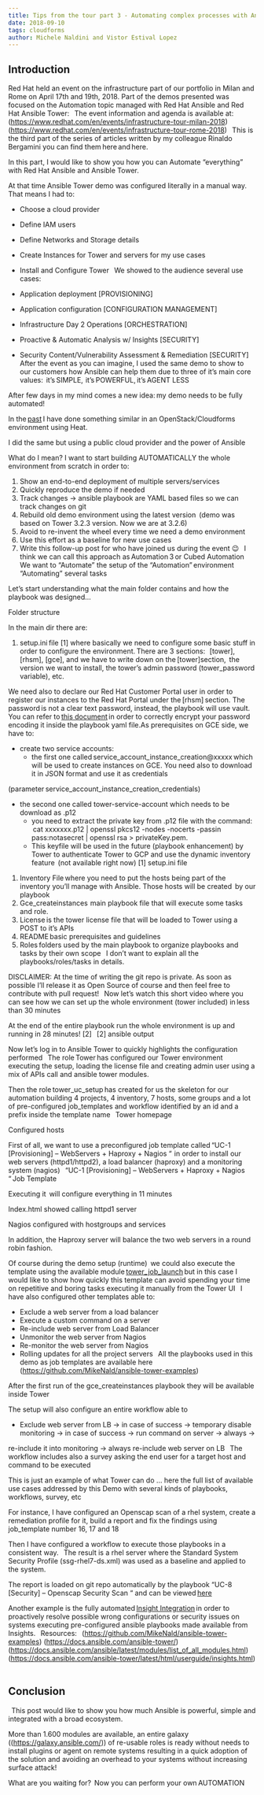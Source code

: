 ```yaml
---
title: Tips from the tour part 3 - Automating complex processes with Ansible 
date: 2018-09-10
tags: cloudforms
author: Michele Naldini and Vistor Estival Lopez
---
```


## Introduction ##

Red Hat held an event on the infrastructure part of our portfolio in Milan and Rome on April 17th and 19th, 2018. Part of the demos presented was focused on the Automation topic managed with Red Hat Ansible and Red Hat Ansible Tower:
  
The event information and agenda is available at:
(<https://www.redhat.com/en/events/infrastructure-tour-milan-2018>)
(<https://www.redhat.com/en/events/infrastructure-tour-rome-2018>)
  
This is the third part of the series of articles written by my colleague Rinaldo Bergamini you can find them here and here.

In this part, I would like to show you how you can Automate “everything” with Red Hat Ansible and Ansible Tower.

At that time Ansible Tower demo was configured literally in a manual way. That means I had to:

* Choose a cloud provider
* Define IAM users
* Define Networks and Storage details
* Create Instances for Tower and servers for my use cases
* Install and Configure Tower
  
We showed to the audience several use cases:

* Application deployment [PROVISIONING]  
* Application configuration [CONFIGURATION MANAGEMENT]
* Infrastructure Day 2 Operations [ORCHESTRATION]  
* Proactive & Automatic Analysis w/ Insights [SECURITY]
* Security Content/Vulnerability Assessment & Remediation [SECURITY]
  
After the event as you can imagine, I used the same demo to show to our customers how Ansible can help them due to three of it’s main core values:  it’s SIMPLE,  it’s POWERFUL, it’s AGENT LESS

After few days in my mind comes a new idea: my demo needs to be fully automated!

In the [past](<https://developers.redhat.com/blog/2017/11/02/build-software-defined-data-center-red-hat-cloudforms-openstack-2/>) I have done something similar in an OpenStack/Cloudforms environment using Heat.

I did the same but using a public cloud provider and the power of Ansible

What do I mean? I want to start building AUTOMATICALLY the whole environment from scratch in order to:  
  
1. Show an end-to-end deployment of multiple servers/services
2. Quickly reproduce the demo if needed
3. Track changes → ansible playbook are YAML based files so we can track changes on git
4. Rebuild old demo environment using the latest version  (demo was based on Tower 3.2.3 version. Now we are at 3.2.6)  
5. Avoid to re-invent the wheel every time we need a demo environment
6. Use this effort as a baseline for new use cases
7. Write this follow-up post for who have joined us during the event 😉
  
I think we can call this approach as Automation 3 or Cubed Automation
  
We want to “Automate” the setup of the “Automation” environment “Automating” several tasks

Let’s start understanding what the main folder contains and how the playbook was designed…  

Folder structure

In the main dir there are:  
  
1. setup.ini file [1] where basically we need to configure some basic stuff in order to configure the environment. There are 3 sections:   [tower], [rhsm], [gce], and we have to write down on the [tower]section,  the version we want to install, the tower’s admin password (tower_password variable), etc.

We need also to declare our Red Hat Customer Portal user in order to register our instances to the Red Hat Portal under the [rhsm] section. The password is not a clear text password, instead, the playbook will use vault. You can refer to [this document](<https://docs.ansible.com/ansible/latest/user_guide/playbooks_vault.html>) in order to correctly encrypt your password encoding it inside the playbook yaml file.As prerequisites on GCE side, we have to:

* create two service accounts:
  * the first one called service_account_instance_creation@xxxxx which will be used to create instances on GCE. You need also to download it in JSON format and use it as credentials

(parameter service_account_instance_creation_credentials)

* the second one called tower-service-account which needs to be download as .p12
  * you need to extract the private key from .p12 file with the command:  cat xxxxxxx.p12 | openssl pkcs12 -nodes -nocerts -passin pass:notasecret | openssl rsa > privateKey.pem.
  * This keyfile will be used in the future (playbook enhancement) by Tower to authenticate Tower to GCP and use the dynamic inventory feature  (not available right now)
[1] setup.ini file  

1. Inventory File where you need to put the hosts being part of the inventory you’ll manage with Ansible. Those hosts will be created  by our playbook
2. Gce_createinstances  main playbook file that will execute some tasks and role.
3. License is the tower license file that will be loaded to Tower using a POST to it’s APIs
4. README basic prerequisites and guidelines
5. Roles folders used by the main playbook to organize playbooks and tasks by their own scope
  
I don’t want to explain all the playbooks/roles/tasks in details.  

DISCLAIMER: At the time of writing the git repo is private. As soon as possible I’ll release it as Open Source of course and then feel free to contribute with pull request!
  
Now let’s watch this short video where you can see how we can set up the whole environment (tower included) in less than 30 minutes  

At the end of the entire playbook run the whole environment is up and running in 28 minutes! [2]
  
[2] ansible output

Now let’s log in to Ansible Tower to quickly highlights the configuration performed
  
The role Tower has configured our Tower environment executing the setup, loading the license file and creating admin user using a mix of APIs call and ansible tower modules.

Then the role tower_uc_setup has created for us the skeleton for our automation building 4 projects, 4 inventory, 7 hosts, some groups and a lot of pre-configured job_templates and workflow identified by an id and a prefix inside the template name
  
Tower homepage

Configured hosts

First of all, we want to use a preconfigured job template called “UC-1 [Provisioning] – WebServers + Haproxy + Nagios “  in order to install our web servers (httpd1/httpd2), a load balancer (haproxy) and a monitoring system (nagios)
  
“UC-1 [Provisioning] – WebServers + Haproxy + Nagios “ Job Template

Executing it  will configure everything in 11 minutes

Index.html showed calling httpd1 server

Nagios configured with hostgroups and services

In addition, the Haproxy server will balance the two web servers in a round robin fashion.

Of course during the demo setup (runtime)  we could also execute the template using the available module [tower_job_launch](<https://docs.ansible.com/ansible/2.6/modules/tower_job_launch_module.>) but in this case I would like to show how quickly this template can avoid spending your time on repetitive and boring tasks executing it manually from the Tower UI
  
I have also configured other templates able to:

* Exclude a web server from a load balancer
* Execute a custom command on a server
* Re-include web server from Load Balancer
* Unmonitor the web server from Nagios
* Re-monitor the web server from Nagios
* Rolling updates for all the project servers
  
All the playbooks used in this demo as job templates are available here  
  
(<https://github.com/MikeNald/ansible-tower-examples>)

After the first run of the gce_createinstances playbook they will be available inside Tower

The setup will also configure an entire workflow able to  
  
* Exclude web server from LB → in case of success → temporary disable monitoring → in case of success → run command on server → always →

re-include it into monitoring → always re-include web server on LB
  
The workflow includes also a survey asking the end user for a target host and command to be executed  

This is just an example of what Tower can do … here the full list of available use cases addressed by this Demo with several kinds of playbooks, workflows, survey, etc

For instance, I have configured an Openscap scan of a rhel system, create a remediation profile for it, build a report and fix the findings using job_template number 16, 17 and 18

Then I have configured a workflow to execute those playbooks in a consistent way.
  
The result is a rhel server where the Standard System Security Profile (ssg-rhel7-ds.xml) was used as a baseline and applied to the system.

The report is loaded on git repo automatically by the playbook “UC-8 [Security] – Openscap Security Scan “ and can be viewed [here](<https://htmlpreview.github.io/?https://raw.githubusercontent.com/MikeNald/ansible-tower-examples/master/security/report/rhel-scap-scan-xccdf-report.html>)

Another example is the fully automated [Insight Integration](<https://docs.ansible.com/ansible-tower/latest/html/userguide/insights.html>) in order to proactively resolve possible wrong configurations or security issues on systems executing pre-configured ansible playbooks made available from Insights.
  
Resources:
  
(<https://github.com/MikeNald/ansible-tower-examples>)
(<https://docs.ansible.com/ansible-tower/>)
(<https://docs.ansible.com/ansible/latest/modules/list_of_all_modules.html>)
(<https://docs.ansible.com/ansible-tower/latest/html/userguide/insights.html>)
  
## Conclusion ##
  
This post would like to show you how much Ansible is powerful, simple and integrated with a broad ecosystem.

More than 1.600 modules are available, an entire galaxy ((<https://galaxy.ansible.com/>)) of re-usable roles is ready without needs to install plugins or agent on remote systems resulting in a quick adoption of the solution and avoiding an overhead to your systems without increasing surface attack!

What are you waiting for?  Now you can perform your own AUTOMATION  
